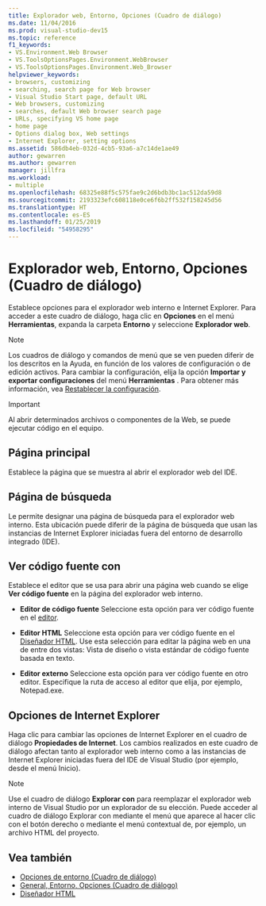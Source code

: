 ```yaml
---
title: Explorador web, Entorno, Opciones (Cuadro de diálogo)
ms.date: 11/04/2016
ms.prod: visual-studio-dev15
ms.topic: reference
f1_keywords:
- VS.Environment.Web Browser
- VS.ToolsOptionsPages.Environment.WebBrowser
- VS.ToolsOptionsPages.Environment.Web_Browser
helpviewer_keywords:
- browsers, customizing
- searching, search page for Web browser
- Visual Studio Start page, default URL
- Web browsers, customizing
- searches, default Web browser search page
- URLs, specifying VS home page
- home page
- Options dialog box, Web settings
- Internet Explorer, setting options
ms.assetid: 586db4eb-032d-4cb5-93a6-a7c14de1ae49
author: gewarren
ms.author: gewarren
manager: jillfra
ms.workload:
- multiple
ms.openlocfilehash: 68325e88f5c575fae9c2d6bdb3bc1ac512da59d8
ms.sourcegitcommit: 2193323efc608118e0ce6f6b2ff532f158245d56
ms.translationtype: HT
ms.contentlocale: es-ES
ms.lasthandoff: 01/25/2019
ms.locfileid: "54958295"
---
```

# <a name="web-browser-environment-options-dialog-box"></a>Explorador web, Entorno, Opciones (Cuadro de diálogo)

Establece opciones para el explorador web interno e Internet Explorer. Para acceder a este cuadro de diálogo, haga clic en **Opciones** en el menú **Herramientas**, expanda la carpeta **Entorno** y seleccione **Explorador web**.

> [!NOTE]
> Los cuadros de diálogo y comandos de menú que se ven pueden diferir de los descritos en la Ayuda, en función de los valores de configuración o de edición activos. Para cambiar la configuración, elija la opción **Importar y exportar configuraciones** del menú **Herramientas** . Para obtener más información, vea [Restablecer la configuración](../environment-settings.md#reset-settings).

> [!IMPORTANT]
> Al abrir determinados archivos o componentes de la Web, se puede ejecutar código en el equipo.

## <a name="home-page"></a>Página principal

Establece la página que se muestra al abrir el explorador web del IDE.

## <a name="search-page"></a>Página de búsqueda

Le permite designar una página de búsqueda para el explorador web interno. Esta ubicación puede diferir de la página de búsqueda que usan las instancias de Internet Explorer iniciadas fuera del entorno de desarrollo integrado (IDE).

## <a name="view-source-in"></a>Ver código fuente con

Establece el editor que se usa para abrir una página web cuando se elige **Ver código fuente** en la página del explorador web interno.

-   **Editor de código fuente** Seleccione esta opción para ver código fuente en el [editor](../../ide/writing-code-in-the-code-and-text-editor.md).

-   **Editor HTML** Seleccione esta opción para ver código fuente en el [Diseñador HTML](https://msdn.microsoft.com/Library/640043cc-3657-4677-a091-bc315e636477). Use esta selección para editar la página web en una de entre dos vistas: Vista de diseño o vista estándar de código fuente basada en texto.

-   **Editor externo** Seleccione esta opción para ver código fuente en otro editor. Especifique la ruta de acceso al editor que elija, por ejemplo, Notepad.exe.

## <a name="internet-explorer-options"></a>Opciones de Internet Explorer

Haga clic para cambiar las opciones de Internet Explorer en el cuadro de diálogo **Propiedades de Internet**. Los cambios realizados en este cuadro de diálogo afectan tanto al explorador web interno como a las instancias de Internet Explorer iniciadas fuera del IDE de Visual Studio (por ejemplo, desde el menú Inicio).

> [!NOTE]
> Use el cuadro de diálogo **Explorar con** para reemplazar el explorador web interno de Visual Studio por un explorador de su elección. Puede acceder al cuadro de diálogo Explorar con mediante el menú que aparece al hacer clic con el botón derecho o mediante el menú contextual de, por ejemplo, un archivo HTML del proyecto.

## <a name="see-also"></a>Vea también

- [Opciones de entorno (Cuadro de diálogo)](../../ide/reference/environment-options-dialog-box.md)
- [General, Entorno, Opciones (Cuadro de diálogo)](../../ide/reference/general-environment-options-dialog-box.md)
- [Diseñador HTML](https://msdn.microsoft.com/Library/640043cc-3657-4677-a091-bc315e636477)